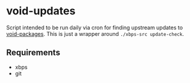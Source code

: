void-updates
============

Script intended to be run daily via cron for finding upstream updates
to [void-packages][]. This is just a wrapper around `./xbps-src update-check`.

Requirements
------------

* xbps
* git

[void-packages]: https://github.com/voidlinux/void-packages
